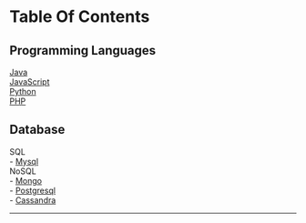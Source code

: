 # Table Of Contents  

## Programming Languages
   [Java](https://srimuthurajesh.github.io/Tech-Notes/Java)  
   [JavaScript](https://srimuthurajesh.github.io/Tech-Notes/Java%20script)  
   [Python](https://srimuthurajesh.github.io/Tech-Notes/Python)  
   [PHP](https://srimuthurajesh.github.io/Tech-Notes/PHP)  

## Database
   SQL  
      - [Mysql](https://srimuthurajesh.github.io/Tech-Notes/SQL/mysql.html)  
   NoSQL  
       - [Mongo](https://srimuthurajesh.github.io/Tech-Notes/NoSql/Mongo.html)  
       - [Postgresql](https://srimuthurajesh.github.io/Tech-Notes/NoSql/Mongo.html)  
       - [Cassandra](https://srimuthurajesh.github.io/Tech-Notes/NoSql/Cassandra.html)  


----

